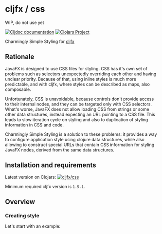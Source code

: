 # cljfx / css

WIP, do not use yet

[![Cljdoc documentation](https://cljdoc.org/badge/cljfx/css)](https://cljdoc.org/jump/release/cljfx/css) 
[![Clojars Project](https://img.shields.io/clojars/v/cljfx/css.svg)](https://clojars.org/cljfx/css)

Charmingly Simple Styling for [cljfx](https://github.com/cljfx/cljfx)

## Rationale

JavaFX is designed to use CSS files for styling. CSS has it's own set of problems such as 
selectors unexpectedly overriding each other and having unclear priority. Because of that, 
using inline styles is much more predictable, and with cljfx, where styles can be 
described as maps, also composable.

Unfortunately, CSS is unavoidable, because controls don't provide access to their internal 
nodes, and they can be targeted only with CSS selectors. What's worse, JavaFX does not 
allow loading CSS from strings or some other data structures, instead expecting an URL 
pointing to a CSS file. This leads to slow iteration cycle on styling and also to 
duplication of styling information in CSS and code.

Charmingly Simple Styling is a solution to these problems: it provides a way to configure 
application style using clojure data structures, while also allowing to construct special 
URLs that contain CSS information for styling JavaFX nodes, derived from the same data 
structures.

## Installation and requirements

Latest version on Clojars:
[![cljfx/css](https://clojars.org/cljfx/css/latest-version.svg)](https://clojars.org/cljfx/css)

Minimum required cljfx version is `1.5.1`.

## Overview

### Creating style

Let's start with an example:
```clj
 
```